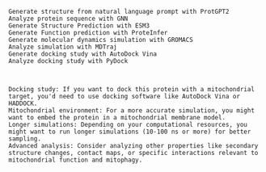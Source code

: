     Generate structure from natural language prompt with ProtGPT2
    Analyze protein sequence with GNN
    Generate Structure Prediction with ESM3
    Generate Function prediction with ProteInfer
    Generate molecular dynamics simulation with GROMACS
    Analyze simulation with MDTraj
    Generate docking study with AutoDock Vina
    Analyze docking study with PyDock



    Docking study: If you want to dock this protein with a mitochondrial target, you'd need to use docking software like AutoDock Vina or HADDOCK.
    Mitochondrial environment: For a more accurate simulation, you might want to embed the protein in a mitochondrial membrane model.
    Longer simulations: Depending on your computational resources, you might want to run longer simulations (10-100 ns or more) for better sampling.
    Advanced analysis: Consider analyzing other properties like secondary structure changes, contact maps, or specific interactions relevant to mitochondrial function and mitophagy.
